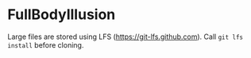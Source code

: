 # FullBodyIllusion

Large files are stored using LFS (https://git-lfs.github.com). Call `git lfs install` before cloning.
